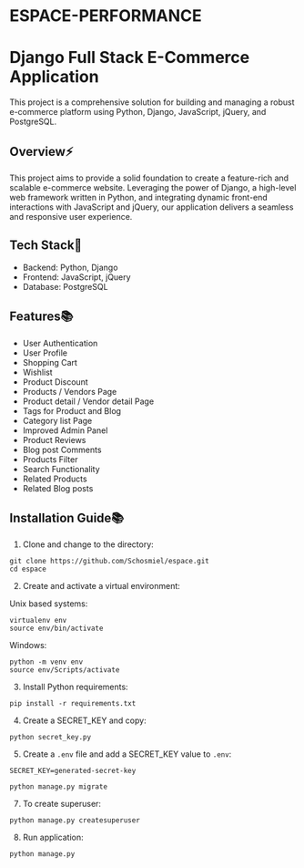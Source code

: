 # ESPACE-PERFORMANCE

# Django Full Stack E-Commerce Application

This project is a comprehensive solution for building and managing a robust e-commerce platform using Python, Django, JavaScript, jQuery, and PostgreSQL.


## Overview⚡️

This project aims to provide a solid foundation to create a feature-rich and scalable e-commerce website. Leveraging the power of Django, a high-level web framework written in Python, and integrating dynamic front-end interactions with JavaScript and jQuery, our application delivers a seamless and responsive user experience.

## Tech Stack🚀

- Backend: Python, Django
- Frontend: JavaScript, jQuery
- Database: PostgreSQL

## Features📚

- User Authentication
- User Profile
- Shopping Cart
- Wishlist
- Product Discount
- Products / Vendors Page
- Product detail / Vendor detail Page
- Tags for Product and Blog
- Category list Page
- Improved Admin Panel
- Product Reviews
- Blog post Comments
- Products Filter
- Search Functionality
- Related Products
- Related Blog posts

## Installation Guide📚

1. Clone and change to the directory:

```
git clone https://github.com/Schosmiel/espace.git
cd espace
```

2. Create and activate a virtual environment:

Unix based systems:
```
virtualenv env
source env/bin/activate
```

Windows:
```
python -m venv env
source env/Scripts/activate
```

3. Install Python requirements:

```
pip install -r requirements.txt

```

4. Create a SECRET_KEY and copy:

```
python secret_key.py
```

5. Create a `.env` file and add a SECRET_KEY value to `.env`:

```
SECRET_KEY=generated-secret-key
```

```
python manage.py migrate
```

7. To create superuser:

```
python manage.py createsuperuser
```

8. Run application:

```
python manage.py
```
